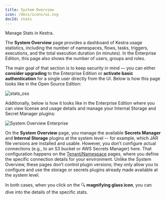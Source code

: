 ```yaml
---
title: System Overview
icon: /docs/icons/ui.svg
docId: stats
---
```


Manage Stats in Kestra.

The **System Overview** page provides a dashboard of Kestra usage statistics, including the number of namespaces, flows, tasks, triggers, executions, and the total execution duration (in minutes). In the Enterprise Edition, this page also shows the number of users, groups and roles.

The main goal of that section is to keep security in mind — you can either **consider upgrading** to the Enterprise Edition or **activate basic authentication** for a single user directly from the UI. Below is how this page looks like in the Open Source Edition:

![stats_oss](@assets/docs/user-interface-guide/stats_oss.png)

Additionally, below is how it looks like in the Enterprise Edition where you can view license and usage details and manage your Internal Storage and Secret Manager plugins:

![System Overview Enterprise](@assets/docs/user-interface-guide/system-overview-ee.png)

On the **System Overview** page, you manage the available **Secrets Manager** and **Internal Storage** plugins at the system level -- for example, which JAR file versions are installed and usable. However, you don’t configure actual connections (e.g., to an S3 bucket or AWS Secrets Manager) here. That configuration happens on the [Tenant/Namespace](../../06.enterprise/02.governance/tenants.md#dedicated-storage-and-secrets-backend-per-tenant) pages, where you define the specific connection details for your environment. Unlike the System Overview, these pages don’t control plugin versions; they only allow you to configure and use the storage or secrets plugins already made available at the system level.

In both cases, when you click on the 🔍 **magnifying glass icon**, you can dive into the details of the specific stats.
